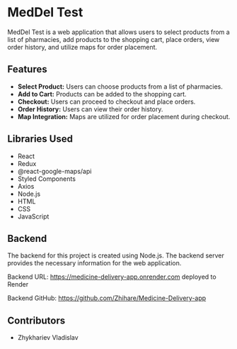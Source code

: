 # MedDel Test

MedDel Test is a web application that allows users to select products from a list of pharmacies, add products to the shopping cart, place orders, view order history, and utilize maps for order placement.

## Features
- **Select Product:** Users can choose products from a list of pharmacies.
- **Add to Cart:** Products can be added to the shopping cart.
- **Checkout:** Users can proceed to checkout and place orders.
- **Order History:** Users can view their order history.
- **Map Integration:** Maps are utilized for order placement during checkout.

## Libraries Used
- React
- Redux
- @react-google-maps/api
- Styled Components
- Axios
- Node.js
- HTML
- CSS
- JavaScript

## Backend
The backend for this project is created using Node.js. The backend server provides the necessary information for the web application.

Backend URL: https://medicine-delivery-app.onrender.com  deployed to Render

Backend GitHub: https://github.com/Zhihare/Medicine-Delivery-app

## Contributors
- Zhykhariev Vladislav

